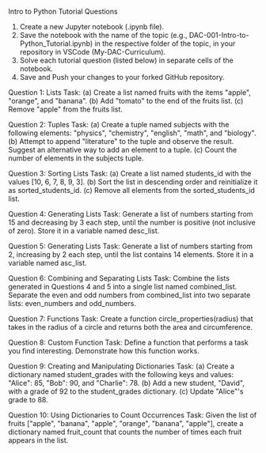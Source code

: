 Intro to Python Tutorial Questions

1. Create a new Jupyter notebook (.ipynb file).
2. Save the notebook with the name of the topic (e.g., DAC-001-Intro-to-Python_Tutorial.ipynb) in the respective folder of the topic, in your repository in VSCode (My-DAC-Curriculum).
3. Solve each tutorial question (listed below) in separate cells of the notebook.
4. Save and Push your changes to your forked GitHub repository.

Question 1: Lists
Task:
(a) Create a list named fruits with the items "apple", "orange", and "banana".
(b) Add "tomato" to the end of the fruits list.
(c) Remove "apple" from the fruits list.

Question 2: Tuples
Task:
(a) Create a tuple named subjects with the following elements: "physics", "chemistry", "english", "math", and "biology".
(b) Attempt to append "literature" to the tuple and observe the result. Suggest an alternative way to add an element to a tuple.
(c) Count the number of elements in the subjects tuple.

Question 3: Sorting Lists
Task:
(a) Create a list named students_id with the values [10, 6, 7, 8, 9, 3].
(b) Sort the list in descending order and reinitialize it as sorted_students_id.
(c) Remove all elements from the sorted_students_id list.

Question 4: Generating Lists
Task:
Generate a list of numbers starting from 15 and decreasing by 3 each step, until the number is positive (not inclusive of zero). Store it in a variable named desc_list.

Question 5: Generating Lists
Task:
Generate a list of numbers starting from 2, increasing by 2 each step, until the list contains 14 elements. Store it in a variable named asc_list.

Question 6: Combining and Separating Lists
Task:
Combine the lists generated in Questions 4 and 5 into a single list named combined_list.
Separate the even and odd numbers from combined_list into two separate lists: even_numbers and odd_numbers.

Question 7: Functions
Task:
Create a function circle_properties(radius) that takes in the radius of a circle and returns both the area and circumference.

Question 8: Custom Function
Task:
Define a function that performs a task you find interesting. Demonstrate how this function works.

Question 9: Creating and Manipulating Dictionaries
Task:
(a) Create a dictionary named student_grades with the following keys and values: "Alice": 85, "Bob": 90, and "Charlie": 78.
(b) Add a new student, "David", with a grade of 92 to the student_grades dictionary.
(c) Update "Alice"'s grade to 88.

Question 10: Using Dictionaries to Count Occurrences
Task:
Given the list of fruits ["apple", "banana", "apple", "orange", "banana", "apple"], create a dictionary named fruit_count that counts the number of times each fruit appears in the list.
